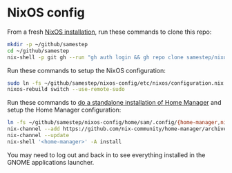# NixOS config

From a fresh [NixOS installation](https://nixos.org/download/), run these commands to clone this repo:

```sh
mkdir -p ~/github/samestep
cd ~/github/samestep
nix-shell -p git gh --run "gh auth login && gh repo clone samestep/nixos-config"
```

Run these commands to setup the NixOS configuration:

```sh
sudo ln -fs ~/github/samestep/nixos-config/etc/nixos/configuration.nix /etc/nixos/configuration.nix
nixos-rebuild switch --use-remote-sudo
```

Run these commands to [do a standalone installation of Home Manager](https://nix-community.github.io/home-manager/index.xhtml#sec-install-standalone) and setup the Home Manager configuration:

```sh
ln -fs ~/github/samestep/nixos-config/home/sam/.config/{home-manager,nixpkgs} ~/.config
nix-channel --add https://github.com/nix-community/home-manager/archive/release-24.11.tar.gz home-manager
nix-channel --update
nix-shell '<home-manager>' -A install
```

You may need to log out and back in to see everything installed in the GNOME applications launcher.
